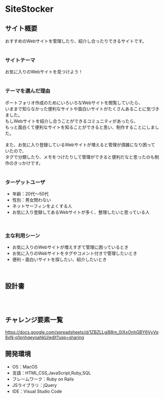 # SiteStocker

## サイト概要
おすすめのWebサイトを管理したり、紹介し合ったりできるサイトです。<br>
<br>

### サイトテーマ
お気に入りのWebサイトを見つけよう！<br>
<br>

### テーマを選んだ理由
ポートフォリオ作成のためにいろいろなWebサイトを閲覧していたら、<br>
いままで知らなかった便利なサイトや面白いサイトがたくさんあることに気づきました。<br>
もしWebサイトを紹介し合うことができるコミュニティがあったら、<br>
もっと面白くて便利なサイトを知ることができると思い、制作することにしました。<br>
<br>
また、お気に入り登録しているWebサイトが増えると管理が煩雑になり困っていたので、<br>
タグで分類したり、メモをつけたりして管理ができると便利だなと思ったのも制作のきっかけです。<br>
<br>

### ターゲットユーザ
- 年齢：20代〜50代<br>
- 性別：男女問わない<br>
- ネットサーフィンをよくする人<br>
- お気に入り登録してあるWebサイトが多く、整理したいと思っている人<br>
<br>

### 主な利用シーン
- お気に入りのWebサイトが増えすぎて管理に困っているとき
- お気に入りのWebサイトをタグやコメント付きで管理したいとき
- 便利・面白いサイトを探したい、紹介したいとき<br>
<br>

## 設計書
<br>
<br>

## チャレンジ要素一覧
https://docs.google.com/spreadsheets/d/1ZBZLLgjB8m_0iXxOnhGBY6VyVq8xN-p1pnhqeyoahkU/edit?usp=sharing

## 開発環境
- OS：MacOS<br>
- 言語：HTML,CSS,JavaScript,Ruby,SQL
- フレームワーク：Ruby on Rails
- JSライブラリ：jQuery
- IDE：Visual Studio Code

